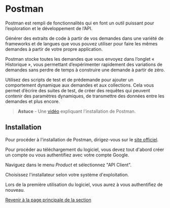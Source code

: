 # Postman

Postman est rempli de fonctionnalités qui en font un outil puissant pour l’exploration et le développement de l’API.

Générer des extraits de code à partir de vos demandes dans une variété de frameworks et de langues que vous pouvez utiliser pour faire les mêmes demandes à partir de votre propre application.

Postman stocke toutes les demandes que vous envoyez dans l’onglet « Historique », vous permettant d’expérimenter rapidement des variations de demandes sans perdre de temps à construire une demande à partir de zéro.

Utilisez des scripts de test et de prédemande pour ajouter un comportement dynamique aux demandes et aux collections. Cela vous permet d’écrire des suites de test, de créer des requêtes qui peuvent contenir des paramètres dynamiques, de transmettre des données entre les demandes et plus encore.

>**Astuce** - Une [vidéo](https://youtu.be/WSLp58x2mYg) expliquant l'installation de Postman.

## Installation

Pour procéder à l'installation de Postman, dirigez-vous sur le [site officiel](https://www.postman.com/).

Pour procéder au téléchargement du logiciel, vous devez tout d'abord créer un compte ou vous authentifiez avec votre compte Google.

Naviguez dans le menu _Product_ et sélectionnez "API Client".

Choisissez l'installateur selon votre système d'exploitation.

Lors de la première utilisation du logiciel, vous aurez à vous authentifiez de nouveau.

[Revenir à la page principale de la section](README.md)
